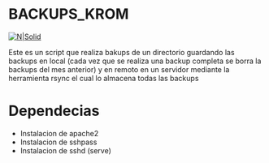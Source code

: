 # BACKUPS_KROM

 
[![N|Solid](https://lh3.googleusercontent.com/_eV71T0c42cBDFbnjG3GjxSkP6r5O9DcFUPVH4rtBUHHHzLs_xjE7kp51OwNxnx_l4qOsKiQi54MT90UTrfGwD7ifMiHQWlKwPL0AYs1vRC5yu027HJdAmGe300GMQrRNOs08RgA=w2400)](https://github.com/Dharkros)
 
Este es un script que realiza bakups de un directorio guardando las backups en local (cada vez que se realiza una backup completa se borra la backups del mes anterior) y en remoto en un servidor mediante la herramienta rsync el cual lo almacena todas las backups 

# Dependecias
 
  - Instalacion de apache2
  - Instalacion de sshpass
  - Instalacion de sshd (serve)
 


